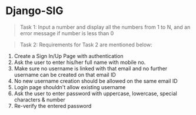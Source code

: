 # Django-SIG

> Task 1:
Input a number and display all the numbers from 1 to N, and an error message if number is less than 0

>Task 2:
Requirements for Task 2 are mentioned below:
1. Create a Sign In/Up Page with authentication
2. Ask the user to enter his/her full name with mobile no. 
3. Make sure no username is linked with that email and no further username can be created on that email ID
4. No new username creation should be allowed on the same email ID
5. Login page shouldn't allow existing username
6. Ask the user to enter password with uppercase, lowercase, special characters & number
7. Re-verify the entered password
